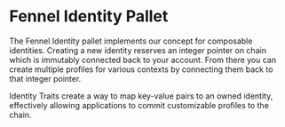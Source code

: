 # Fennel Identity Pallet

The Fennel Identity pallet implements our concept for composable identities. Creating a new identity reserves an integer pointer on chain which is immutably connected back to your account. From there you can create multiple profiles for various contexts by connecting them back to that integer pointer.

Identity Traits create a way to map key-value pairs to an owned identity, effectively allowing applications to commit customizable profiles to the chain.
